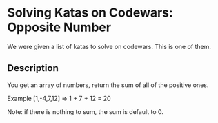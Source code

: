 # Solving Katas on Codewars: Opposite Number

We were given a list of katas to solve on codewars. This is one of them.

## Description

You get an array of numbers, return the sum of all of the positive ones.

Example [1,-4,7,12] => 1 + 7 + 12 = 20

Note: if there is nothing to sum, the sum is default to 0.
